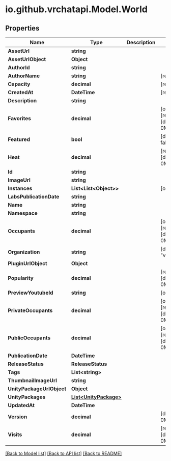 
# io.github.vrchatapi.Model.World

## Properties

Name | Type | Description | Notes
------------ | ------------- | ------------- | -------------
**AssetUrl** | **string** |  | 
**AssetUrlObject** | **Object** |  | 
**AuthorId** | **string** |  | 
**AuthorName** | **string** |  | [readonly] 
**Capacity** | **decimal** |  | [readonly] 
**CreatedAt** | **DateTime** |  | [readonly] 
**Description** | **string** |  | 
**Favorites** | **decimal** |  | [optional] [readonly] [default to 0M]
**Featured** | **bool** |  | [default to false]
**Heat** | **decimal** |  | [readonly] [default to 0M]
**Id** | **string** |  | 
**ImageUrl** | **string** |  | 
**Instances** | **List&lt;List&lt;Object&gt;&gt;** |  | [optional] 
**LabsPublicationDate** | **string** |  | 
**Name** | **string** |  | 
**Namespace** | **string** |  | 
**Occupants** | **decimal** |  | [optional] [readonly] [default to 0M]
**Organization** | **string** |  | [default to "vrchat"]
**PluginUrlObject** | **Object** |  | 
**Popularity** | **decimal** |  | [readonly] [default to 0M]
**PreviewYoutubeId** | **string** |  | [optional] 
**PrivateOccupants** | **decimal** |  | [optional] [readonly] [default to 0M]
**PublicOccupants** | **decimal** |  | [optional] [readonly] [default to 0M]
**PublicationDate** | **DateTime** |  | 
**ReleaseStatus** | **ReleaseStatus** |  | 
**Tags** | **List&lt;string&gt;** |  | 
**ThumbnailImageUrl** | **string** |  | 
**UnityPackageUrlObject** | **Object** |  | 
**UnityPackages** | [**List&lt;UnityPackage&gt;**](UnityPackage.md) |  | 
**UpdatedAt** | **DateTime** |  | 
**Version** | **decimal** |  | [default to 0M]
**Visits** | **decimal** |  | [readonly] [default to 0M]

[[Back to Model list]](../README.md#documentation-for-models)
[[Back to API list]](../README.md#documentation-for-api-endpoints)
[[Back to README]](../README.md)

